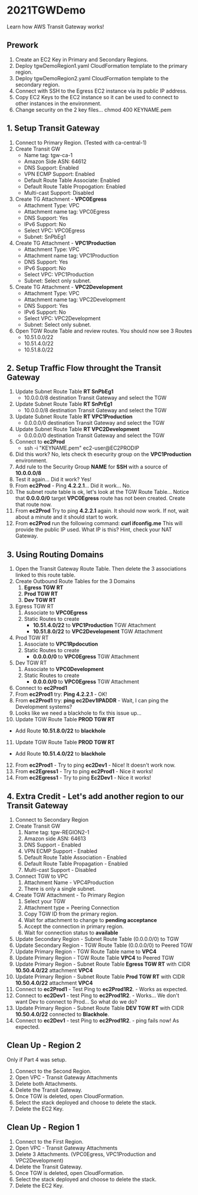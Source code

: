 # 2021TGWDemo
Learn how AWS Transit Gateway works!


## Prework

1. Create an EC2 Key in Primary and Secondary Regions.
2. Deploy tgwDemoRegion1.yaml CloudFormation template to the primary region.
3. Deploy tgwDemoRegion2.yaml CloudFormation template to the secondary region.
4. Connect with SSH to the Egress EC2 instance via its public IP address.
5. Copy EC2 Keys to the EC2 instance so it can be used to connect to other instances in the environment.
6. Change security on the 2 key files...  chmod 400 KEYNAME.pem

## 1. Setup Transit Gateway
1. Connect to Primary Region.  (Tested with ca-central-1)
2. Create Transit GW
   * Name tag: tgw-ca-1
   * Amazon Side ASN: 64612
   * DNS Support: Enabled
   * VPN ECMP Support: Enabled
   * Default Route Table Associate: Enabled
   * Default Route Table Propogation: Enabled
   * Multi-cast Support: Disabled
3. Create TG Attachment - **VPC0Egress**
   * Attachment Type: VPC
   * Attachment name tag: VPC0Egress
   * DNS Support: Yes
   * IPv6 Support: No
   * Select VPC: VPC0Egress
   * Subnet: SnPbEg1
4. Create TG Attachment - **VPC1Production**
   * Attachment Type: VPC
   * Attachment name tag: VPC1Production
   * DNS Support: Yes
   * IPv6 Support: No
   * Select VPC: VPC1Production
   * Subnet: Select only subnet.
5. Create TG Attachment - **VPC2Development**
   * Attachment Type: VPC
   * Attachment name tag: VPC2Development
   * DNS Support: Yes
   * IPv6 Support: No
   * Select VPC: VPC2Development
   * Subnet: Select only subnet.
6. Open TGW Route Table and review routes.  You should now see 3 Routes
   * 10.51.0.0/22
   * 10.51.4.0/22
   * 10.51.8.0/22

## 2. Setup Traffic Flow throught the Transit Gateway
1. Update Subnet Route Table **RT SnPbEg1**
   * 10.0.0.0/8 destination Transit Gateway and select the TGW
2. Update Subnet Route Table **RT SnPrEg1**
   * 10.0.0.0/8 destination Transit Gateway and select the TGW
3. Update Subnet Route Table **RT VPC1Production**
   * 0.0.0.0/0 destination Transit Gateway and select the TGW
4. Update Subnet Route Table **RT VPC2Development**
   * 0.0.0.0/0 destination Transit Gateway and select the TGW
5. Connect to **ec2Prod**
   * ssh -i "KEYNAME.pem" ec2-user@EC2PRODIP
6. Did this work?  No, lets check th esecurity group on the **VPC1Production** environment.
7. Add rule to the Security Group **NAME** for **SSH** with a source of **10.0.0.0/8**
8. Test it again...  Did it work?  Yes!
9. From **ec2Prod** - Ping **4.2.2.1**... Did it work... No.
10. The subnet route table is ok, let's look at the TGW Route Table... Notice that **0.0.0.0/0** target **VPC0Egress** route has not been created.  Create that route now.
11. From **ec2Prod** Try to ping **4.2.2.1** again.  It should now work.  If not, wait about a minute and it should start to work.
12. From **ec2Prod** run the following command:  **curl ifconfig.me**  This will provide the public IP used.  What IP is this?  Hint, check your NAT Gateway.

## 3. Using Routing Domains

1. Open the Transit Gateway Route Table.  Then delete the 3 associations linked to this route table.
2. Create Outbound Route Tables for the 3 Domains
   1. **Egress TGW RT**
   2. **Prod TGW RT**
   3. **Dev TGW RT**
3. Egress TGW RT
   1. Associate to **VPC0Egress**
   2. Static Routes to create
      * **10.51.4.0/22** to **VPC1Production** TGW Attachment
      * **10.51.8.0/22** to **VPC2Development** TGW Attachment
4. Prod TGW RT
   1. Associate to **VPC1Rpdocution**
   2. Static Routes to create
      * **0.0.0.0/0** to **VPC0Egress** TGW Attachment
5. Dev TGW RT
   1. Associate to **VPC0Development**
   2. Static Routes to create
      * **0.0.0.0/0** to **VPC0Egress** TGW Attachment
6. Connect to **ec2Prod1**
7. From **ec2Prod1** try: **Ping 4.2.2.1** - OK!
8. From **ec2Prod1** try: **ping ec2Dev1IPADDR** - Wait, I can ping the Development systems?
9. Looks like we need a blackhole to fix this issue up...
10. Update TGW Route Table **PROD TGW RT**
   * Add Route **10.51.8.0/22** to **blackhole**
11. Update TGW Route Table **PROD TGW RT**
   * Add Route **10.51.4.0/22** to **blackhole**
12. From **ec2Prod1** - Try to ping **ec2Dev1** - Nice!  It doesn't work now.
13. From **ec2Egress1** - Try to ping **ec2Prod1** - Nice it works!
14. From **ec2Egress1** - Try to ping **Ec2Dev1** - Nice it works!

## 4. Extra Credit - Let's add another region to our Transit Gateway

1. Connect to Secondary Region
2. Create Transit GW
   1. Name tag: tgw-REGION2-1
   2. Amazon side ASN: 64613
   3. DNS Support - Enabled
   4. VPN ECMP Support - Enabled
   5. Default Route Table Association - Enabled
   6. Default Route Table Propagation - Enabled
   7. Multi-cast Support - Disabled
3. Connect TGW to VPC
   1. Attachment Name - VPC4Production
   2. There is only a single subnet.
4. Create TGW Attachment - To Primary Region
   1. Select your TGW
   2. Attachment type = Peering Connection
   3. Copy TGW ID from the primary region.
   4. Wait for attachment to change to **pending acceptance**
   5. Accept the connection in primary region.
   6. Wait for connection status to **available**
7. Update Secondary Region - Subnet Route Table (0.0.0.0/0) to TGW
8. Update Secondary Region - TGW Route Table (0.0.0.0/0) to Peered TGW
9. Update Primary Region - TGW Route Table name to **VPC4**
11. Update Primary Region - TGW Route Table **VPC4** to Peered TGW
12. Update Primary Region - Subnet Route Table **Egress TGW RT** with CIDR **10.50.4.0/22** attachment **VPC4**
13. Update Primary Region - Subnet Route Table **Prod TGW RT** with CIDR **10.50.4.0/22** attachment **VPC4**
14. Connect to **ec2Prod1** - Test Ping to **ec2Prod1R2**.  - Works as expected.
15. Connect to **ec2Dev1** - test Ping to **ec2Prod1R2**. - Works... We don't want Dev to connect to Prod...  So what do we do?
16. Update Primary Region - Subnet Route Table **DEV TGW RT** with CIDR **10.50.4.0/22** connected to **Blackhole**.
17. Connect to **ec2Dev1** - test Ping to **ec2Prod1R2**. - ping fails now!  As expected. 


## Clean Up - Region 2
Only if Part 4 was setup.

1. Connect to the Second Region.
2. Open VPC - Transit Gateway Attachments
3. Delete both Attachments.
4. Delete the Transit Gateway.
5. Once TGW is deleted, open CloudFormation.
6. Select the stack deployed and choose to delete the stack.
7. Delete the EC2 Key.

## Clean Up - Region 1

1. Connect to the First Region.
2. Open VPC - Transit Gateway Attachments
3. Delete 3 Attachments. (VPC0Egress, VPC1Production and VPC2Development)
4. Delete the Transit Gateway.
5. Once TGW is deleted, open CloudFormation.
6. Select the stack deployed and choose to delete the stack.
7. Delete the EC2 Key.
